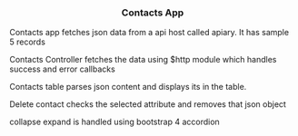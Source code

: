 <h3 align="center"> Contacts App </h3>

<p>Contacts app fetches json data from a api host called apiary. It has sample 5 records</p>
<p> Contacts Controller fetches the data using $http module which handles success and error callbacks </p>
<p>Contacts table parses json content and displays its in the table.</p>
<p><Add contact adds the contact data from add form to $scope variable/p>
<p> Delete contact checks the selected attribute and removes that json object </p>
<p>collapse expand is handled using bootstrap 4 accordion </p>